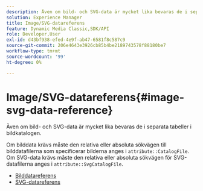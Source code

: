 ```yaml
---
description: Även om bild- och SVG-data är mycket lika bevaras de i separata tabeller i bildkatalogen.
solution: Experience Manager
title: Image/SVG-datareferens
feature: Dynamic Media Classic,SDK/API
role: Developer,User
exl-id: d43bf938-efed-4e9f-ab47-6581f8c587c9
source-git-commit: 206e4643e3926cb85b4be2189743578f88180be7
workflow-type: tm+mt
source-wordcount: '99'
ht-degree: 0%

---
```


# Image/SVG-datareferens{#image-svg-data-reference}

Även om bild- och SVG-data är mycket lika bevaras de i separata tabeller i bildkatalogen.

Om bilddata krävs måste den relativa eller absoluta sökvägen till bilddatafilerna som specificerar bilderna anges i `attribute::CatalogFile`. Om SVG-data krävs måste den relativa eller absoluta sökvägen för SVG-datafilerna anges i `attribute::SvgCatalogFile`.

* [Bilddatareferens](c-image-data-reference/c-image-data-reference.md)
* [SVG-datareferens](c-svg-data-reference/c-svg-data-reference.md)
